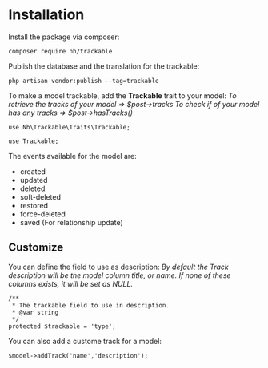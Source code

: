 # Installation

Install the package via composer:

```
composer require nh/trackable
```

Publish the database and the translation for the trackable:

```
php artisan vendor:publish --tag=trackable
```

To make a model trackable, add the **Trackable** trait to your model:
*To retrieve the tracks of your model => $post->tracks*
*To check if of your model has any tracks => $post->hasTracks()*

```
use Nh\Trackable\Traits\Trackable;

use Trackable;
```

The events available for the model are:
- created
- updated
- deleted
- soft-deleted
- restored
- force-deleted
- saved (For relationship update)

## Customize

You can define the field to use as description:
*By default the Track description will be the model column title, or name. If none of these columns exists, it will be set as NULL.*

```
/**
 * The trackable field to use in description.
 * @var string
 */
protected $trackable = 'type';    
```

You can also add a custome track for a model:

```
$model->addTrack('name','description');
```
